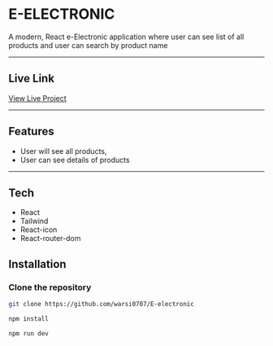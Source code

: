 # E-ELECTRONIC

A modern, React e-Electronic application where user can see list of all products and user can search by product name

---

## Live Link
[View Live Project](https://e-electronic.onrender.com)

---

## Features
- User will see all products,
- User can see details of products


---

## Tech
- React
- Tailwind
- React-icon
- React-router-dom


## Installation

### Clone the repository 

```bash
git clone https://github.com/warsi0707/E-electronic

npm install

npm run dev
```